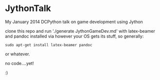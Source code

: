 JythonTalk
==========

My January 2014 DCPython talk on game development using Jython

clone this repo and run './generate JythonGameDev.md' with latex-beamer and pandoc installed via however your OS gets its stuff, so generally:

`sudo apt-get install latex-beamer pandoc` 

or whatever.


no code....yet!

:)



